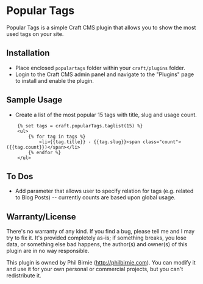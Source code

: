 Popular Tags
============

Popular Tags is a simple Craft CMS plugin that allows you to show the most used tags on your site. 

Installation
------------
* Place enclosed `populartags` folder within your `craft/plugins` folder.
* Login to the Craft CMS admin panel and navigate to the "Plugins" page to install and enable the plugin.


Sample Usage
-------------
* Create a list of the most popular 15 tags with title, slug and usage count.

```twig
    {% set tags = craft.popularTags.taglist(15) %}
    <ul>
        {% for tag in tags %}
            <li>{{tag.title}} - {{tag.slug}}<span class="count">({{tag.count}})</span></li>
        {% endfor %}
    </ul>
```

To Dos
------
* Add parameter that allows user to specify relation for tags (e.g. related to Blog Posts) -- currently counts are based upon global usage.

Warranty/License
------
There's no warranty of any kind. If you find a bug, please tell me and I may try to fix it. It's provided completely as-is; if something breaks, you lose data, or something else bad happens, the author(s) and owner(s) of this plugin are in no way responsible.

This plugin is owned by Phil Birnie (http://philbirnie.com). You can modify it and use it for your own personal or commercial projects, but you can't redistribute it.
